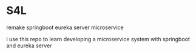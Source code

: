 # S4L
remake springboot eureka server microservice 

i use this repo to learn developing a microservice system with springboot and eureka server
